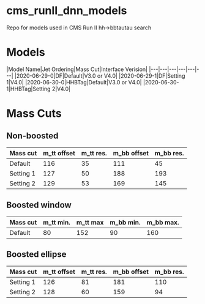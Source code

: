 # cms_runII_dnn_models

Repo for models used in CMS Run II hh->bbtautau search

# Models

|Model Name|Jet Ordering|Mass Cut|Interface Verision|
|---|---|---|---|---|---|
|2020-06-29-0|DF|Default|V3.0 or V4.0|
|2020-06-29-1|DF|Setting 1|V4.0|
|2020-06-30-0|HHBTag|Default|V3.0 or V4.0|
|2020-06-30-1|HHBTag|Setting 2|V4.0|

# Mass Cuts

## Non-boosted

|Mass cut|m_tt offset|m_tt res.|m_bb offset|m_bb res.|
|---|---|---|---|---|
|Default|116|35|111|45|
|Setting 1|127|50|188|193|
|Setting 2|129|53|169|145|

## Boosted window

|Mass cut|m_tt min.|m_tt max|m_bb min.|m_bb max.|
|---|---|---|---|---|
|Default|80|152|90|160|

## Boosted ellipse

|Mass cut|m_tt offset|m_tt res.|m_bb offset|m_bb res.|
|---|---|---|---|---|
|Setting 1|126|81|181|110|
|Setting 2|128|60|159|94|
